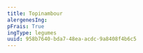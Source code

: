 ```yaml
---
title: Topinambour
alergenesIng:
pFrais: True
ingType: legumes
uuid: 958b7640-bda7-48ea-acdc-9a8408f4b6c5
---
```

